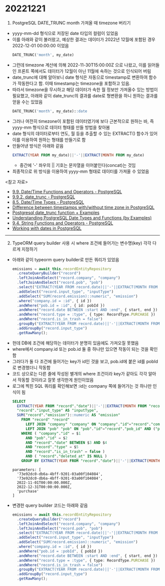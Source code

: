 # 20221221

1. PostgreSQL DATE_TRUNC month 가져올 때 timezone 버리기

- yyyy-mm-dd 형식으로 저장된 date 타입의 컬럼이 있었음
- 이를 아래와 같이 불러왔고, 예상한 결과는 데이터가 2022년 12월에 포함된 경우 2022-12-01 00:00:00 이었음
  ```sql
  DATE_TRUNC('month', my_date)
  ```
- 그런데 timezone 계산에 의해 2022-11-30T15:00:00Z 으로 나왔고, 이를 읽어들인 프론트 쪽에서도 데이터가 12월이 아닌 11월에 속하는 것으로 인식되어 버림
- date_trunc에 대해 알아보니 date 형식은 자동으로 timestamp로 변환하여 함수가 작동한다고 함. 이때 timestamp는 timezone을 포함하고 있음.
- 따라서 timezone을 무시하고 해당 데이터가 속한 월 정보만 가져올수 있는 방법이 필요했고, 아래와 같이 date_trunc의 결과를 date로 형변환을 하니 원하는 결과를 얻을 수는 있었음
  ```sql
  DATE_TRUNC('month', my_date)::date
  ```
- 그러나 여전히 timezone이 포함된 데이터였기에 보다 근본적으로 원하는 바, 즉 yyyy-mm 형식으로 데이터 형태를 만들 방법을 찾아봄
- date 형식의 데이터로부터 연도, 월 등을 추출할 수 있는 EXTRACT() 함수가 있어 이를 이용하여 원하는 형태를 만들기로 함
- 만들어낸 방식은 아래와 같음
  ```sql
  EXTRACT(YEAR FROM my_date)||'-'||EXTRACT(MONTH FROM my_date)
  ```
  - 중간에 '-' 좌우의 || 기호는 문자열을 이어붙인다(concat)는 것임
- 최종적으로 위 방식을 이용하여 yyyy-mm 형태로 데이터를 가져올 수 있었음

<참고 자료>

- [9.9. Date/Time Functions and Operators - PostgreSQL](https://www.postgresql.org/docs/current/functions-datetime.html)
- [9.9.2. date_trunc - PostgreSQL](https://www.postgresql.org/docs/current/functions-datetime.html#FUNCTIONS-DATETIME-TRUNC)
- [8.5. Date/Time Types - PostgreSQL](https://www.postgresql.org/docs/current/datatype-datetime.html)
- [Difference between timestamps with/without time zone in PostgreSQL](https://stackoverflow.com/questions/5876218/difference-between-timestamps-with-without-time-zone-in-postgresql)
- [Postgresql date_trunc function + Examples](https://databasefaqs.com/postgresql-date_trunc-function/)
- [Understanding PostgreSQL Date Types and Functions (by Examples)](https://blog.devart.com/postgres-date-types-and-functions-formatting.html)
- [9.4. String Functions and Operators - PostgreSQL](https://www.postgresql.org/docs/current/functions-string.html)
- [Working with dates in PostgreSQL](https://www.prisma.io/dataguide/postgresql/date-types)

---

2. TypeORM query builder 사용 시 where 조건에 들어가는 변수명(key) 각각 다르게 지정하기

- 아래와 같이 typeorm query builder로 만든 쿼리가 있었음
  ```ts
  emissions = await this.recordEntityRepository
    .createQueryBuilder("record")
    .leftJoinAndSelect("record.company", "company")
    .leftJoinAndSelect("record.pob", "pob")
    .select("EXTRACT(YEAR FROM record.date)||'-'||EXTRACT(MONTH FROM record.date)", "period")
    .addSelect("record.input_type", "inputType")
    .addSelect("SUM(record.emission)::numeric", "emission")
    .where("company.id = :id", { id })
    .andWhere("pob.id = :id", { id: pobId })
    .andWhere("record.date BETWEEN :start AND :end", { start, end })
    .andWhere("record.type = :type", { type: RecordType.PURCHASE })
    .andWhere("record.is_in_trash = false")
    .groupBy("EXTRACT(YEAR FROM record.date)||'-'||EXTRACT(MONTH FROM record.date)")
    .addGroupBy("record.input_type")
    .getRawMany();
  ```
- 헌데 DB에 조건에 해당하는 데이터가 분명히 있음에도 가져오질 못했음
- where에서 company.id 또는 pob.id 둘 중 하나만 있으면 작동이 되는 것을 확인함
- 그러다가 둘 다 조건에 들어가는 key가 id인 것을 보고, pob.id에 붙은 id를 pobId로 변경했더니 작동함
- 코드 상으로는 다른 줄에 작성된 별개의 where 조건이라 key가 같아도 각각 알아서 작동할 것이라고 잘못 생각한게 원인이었음
- 로그에 찍힌 SQL 쿼리를 확인해보면 :id는 company 쪽에 들어가는 것 하나만 인식이 됨
  ```sql
  SELECT
    EXTRACT(YEAR FROM "record"."date")||'-'||EXTRACT(MONTH FROM "record"."date") AS "period",
    "record"."input_type" AS "inputType",
    SUM("record"."emission")::numeric AS "emission"
      FROM "record" "record"
        LEFT JOIN "company" "company" ON "company"."id"="record"."company_id" AND ("company"."deleted_at" IS NULL)
        LEFT JOIN "pob" "pob" ON "pob"."id"="record"."pob_id" AND ("pob"."deleted_at" IS NULL)
      WHERE ( "company"."id" = $1
        AND "pob"."id" = $2
        AND "record"."date" BETWEEN $3 AND $4
        AND "record"."type" = $5
        AND "record"."is_in_trash" = false )
        AND ( "record"."deleted_at" IS NULL )
      GROUP BY EXTRACT(YEAR FROM "record"."date")||'-'||EXTRACT(MONTH FROM "record"."date"), record.input_type
  ```
  ```
  parameters: [
    '73e92dc0-db6a-4bff-9201-03a00f104084',
    '73e92dc0-db6a-4bff-9201-03a00f104084',
    2022-11-01T00:00:00.000Z,
    2022-12-31T00:00:00.000Z,
    'purchase'
  ]
  ```
- 변경한 query builder 코드는 아래와 같음
  ```ts
  emissions = await this.recordEntityRepository
    .createQueryBuilder("record")
    .leftJoinAndSelect("record.company", "company")
    .leftJoinAndSelect("record.pob", "pob")
    .select("EXTRACT(YEAR FROM record.date)||'-'||EXTRACT(MONTH FROM record.date)", "period")
    .addSelect("record.input_type", "inputType")
    .addSelect("SUM(record.emission)::numeric", "emission")
    .where("company.id = :id", { id })
    .andWhere("pob.id = :pobId", { pobId })
    .andWhere("record.date BETWEEN :start AND :end", { start, end })
    .andWhere("record.type = :type", { type: RecordType.PURCHASE })
    .andWhere("record.is_in_trash = false")
    .groupBy("EXTRACT(YEAR FROM record.date)||'-'||EXTRACT(MONTH FROM record.date)")
    .addGroupBy("record.input_type")
    .getRawMany();
  ```
